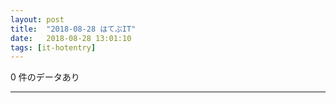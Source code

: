 ```yaml
---
layout: post
title:  "2018-08-28 はてぶIT"
date:   2018-08-28 13:01:10
tags: [it-hotentry]
---
```

0 件のデータあり

<hr>
